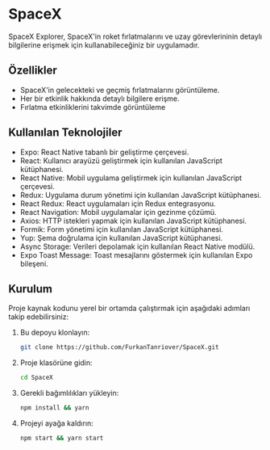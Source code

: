 # SpaceX

SpaceX Explorer, SpaceX'in roket fırlatmalarını ve uzay görevlerininin  detaylı bilgilerine erişmek için kullanabileceğiniz bir uygulamadır.

## Özellikler

- SpaceX'in gelecekteki ve geçmiş fırlatmalarını görüntüleme.
- Her bir etkinlik hakkında detaylı bilgilere erişme.
- Fırlatma etkinliklerini takvimde görüntüleme

## Kullanılan Teknolojiler
- Expo: React Native tabanlı bir geliştirme çerçevesi.
- React: Kullanıcı arayüzü geliştirmek için kullanılan JavaScript kütüphanesi.
- React Native: Mobil uygulama geliştirmek için kullanılan JavaScript çerçevesi.
- Redux: Uygulama durum yönetimi için kullanılan JavaScript kütüphanesi.
- React Redux: React uygulamaları için Redux entegrasyonu.
- React Navigation: Mobil uygulamalar için gezinme çözümü.
- Axios: HTTP istekleri yapmak için kullanılan JavaScript kütüphanesi.
- Formik: Form yönetimi için kullanılan JavaScript kütüphanesi.
- Yup: Şema doğrulama için kullanılan JavaScript kütüphanesi.
- Async Storage: Verileri depolamak için kullanılan React Native modülü.
- Expo Toast Message: Toast mesajlarını göstermek için kullanılan Expo bileşeni.


## Kurulum

Proje kaynak kodunu yerel bir ortamda çalıştırmak için aşağıdaki adımları takip edebilirsiniz:

1. Bu depoyu klonlayın:

   ```bash
   git clone https://github.com/FurkanTanriover/SpaceX.git
   ```
2. Proje klasörüne gidin:

   ```bash
   cd SpaceX
   ```

3. Gerekli bağımlılıkları yükleyin:

   ```bash
   npm install && yarn
   ```

4. Projeyi ayağa kaldırın:

   ```bash
   npm start && yarn start
   ```
